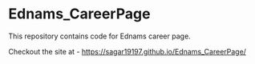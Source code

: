 # Ednams_CareerPage
This repository contains code for Ednams career page.

Checkout the site at - 
https://sagar19197.github.io/Ednams_CareerPage/
